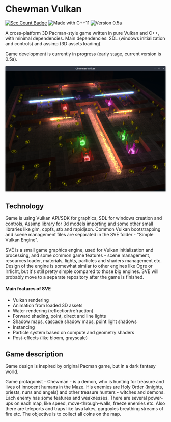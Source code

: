 # Chewman Vulkan
[![Scc Count Badge](https://sloc.xyz/github/RMDarth/Chewman-Vulkan/)](https://github.com/RMDarth/Chewman-Vulkan/)
<img src="https://img.shields.io/badge/Made%20with-C++11-blue.svg?style=flat-square" alt="Made with C++11"/>
<img src="https://img.shields.io/badge/Version%20-0.5a-orange.svg?style=flat-square" alt="Version 0.5a"/>

A cross-platform 3D Pacman-style game written in pure Vulkan and C++, with minimal dependencies. 
Main dependencies: SDL (windows initialization and controls) and assimp (3D assets loading)

Game development is currently in progress (early stage, current version is 0.5a).

![Screenshot](https://github.com/RMDarth/Chewman-Vulkan/blob/master/Screenshot_20190826.png?raw=true)

## Technology
Game is using Vulkan API/SDK for graphics, SDL for windows creation and controls, 
Assimp library for 3d models importing and some other small libraries like glm, 
cppfs, stb and rapidjson. Common Vulkan bootstrapping and scene management files are 
separated in the SVE folder - "Simple Vulkan Engine". 

SVE is a small game graphics engine, used for Vulkan initialization and processing, 
and some common game features - scene management, resources loader, materials, lights, 
particles and shaders management etc. Design of the engine is somewhat similar to other
 engines like Ogre or Irrlicht, but it's still pretty simple compared to those big 
 engines. SVE will probably move to a separate repository after the game is finished.
#### Main features of SVE
- Vulkan rendering
- Animation from loaded 3D assets
- Water rendering (reflection/refraction)
- Forward shading, point, direct and line lights
- Shadow maps, cascade shadow maps, point light shadows
- Instancing
- Particle system based on compute and geometry shaders
- Post-effects (like bloom, grayscale)


## Game description
Game design is inspired by original Pacman game, but in a dark fantasy world. 

Game protagonist - Chewman - is a demon, who is hunting for treasure and lives
of innocent humans in the Maze. His enemies are Holy Order (knights, priests, 
nuns and angels) and other treasure hunters - witches and demons. Each enemy 
has some features and weaknesses. There are several power-ups on each map, 
like speed, move-through-walls, freeze enemies etc. Also there are teleports 
and traps like lava lakes, gargoyles breathing streams of fire etc. The objective 
is to collect all coins on the map.